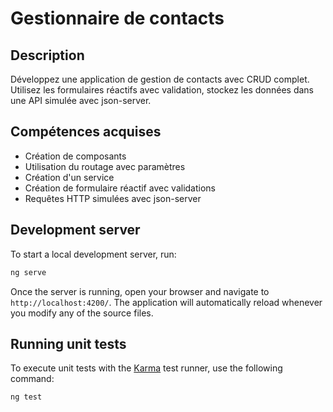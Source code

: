 # Gestionnaire de contacts

## Description

Développez une application de gestion de contacts avec CRUD complet.  
Utilisez les formulaires réactifs avec validation, stockez les données dans une API simulée avec json-server.

## Compétences acquises

- Création de composants
- Utilisation du routage avec paramètres
- Création d'un service
- Création de formulaire réactif avec validations
- Requêtes HTTP simulées avec json-server

## Development server

To start a local development server, run:

```bash
ng serve
```

Once the server is running, open your browser and navigate to `http://localhost:4200/`. The application will automatically reload whenever you modify any of the source files.

## Running unit tests

To execute unit tests with the [Karma](https://karma-runner.github.io) test runner, use the following command:

```bash
ng test
```
